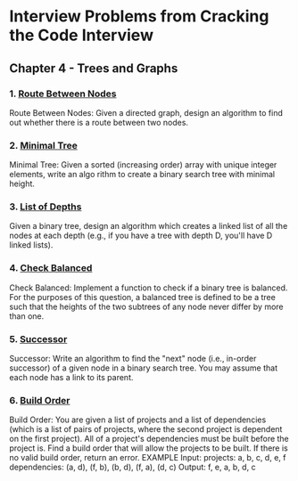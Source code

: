 # Interview Problems from Cracking the Code Interview

## Chapter 4 - Trees and Graphs

### 1. [Route Between Nodes](./PathBetween.java)

Route Between Nodes: Given a directed graph, design an algorithm to find out whether there is a route between two nodes.

### 2. [Minimal Tree](./MinimalTree.java)

Minimal Tree: Given a sorted (increasing order) array with unique integer elements, write an algo­
rithm to create a binary search tree with minimal height.

### 3. [List of Depths](./ListOfDepths.java)

Given a binary tree, design an algorithm which creates a linked list of all the nodes
at each depth (e.g., if you have a tree with depth D, you'll have D linked lists).

### 4. [Check Balanced](./CheckBalanced.java)

Check Balanced: Implement a function to check if a binary tree is balanced. For the purposes of this question, a balanced tree is defined to be a tree such that the heights of the two subtrees of any node never differ by more than one.

### 5. [Successor](./Successor.java)

Successor: Write an algorithm to find the "next" node (i.e., in-order successor) of a given node in a binary search tree. You may assume that each node has a link to its parent.

### 6. [Build Order](./BuildOrder.java)

Build Order: You are given a list of projects and a list of dependencies (which is a list of pairs of projects, where the second project is dependent on the first project). All of a project's dependencies must be built before the project is. Find a build order that will allow the projects to be built. If there is no valid build order, return an error.
EXAMPLE
Input:
projects: a, b, c, d, e, f
dependencies: (a, d), (f, b), (b, d), (f, a), (d, c) Output: f, e, a, b, d, c
